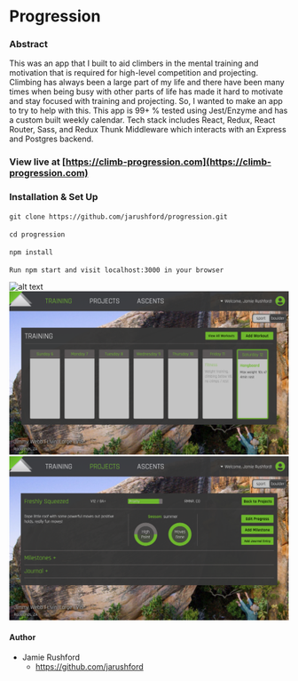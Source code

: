 # Progression

### Abstract 

This was an app that I built to aid climbers in the mental training and motivation that is required for high-level competition and projecting. Climbing has always been a large part of my life and there have been many times when being busy with other parts of life has made it hard to motivate and stay focused with training and projecting. So, I wanted to make an app to try to help with this. This app is 99+ % tested using Jest/Enzyme and has a custom built weekly calendar. Tech stack includes React, Redux, React Router, Sass, and Redux Thunk Middleware which interacts with an Express and Postgres backend.

### View live at [https://climb-progression.com](https://climb-progression.com)

### Installation & Set Up

```
git clone https://github.com/jarushford/progression.git

cd progression

npm install

Run npm start and visit localhost:3000 in your browser

```

![alt text](src/assets/home.png)
![alt text](src/assets/calendar.png)
![alt text](src/assets/project.png)

#### Author

- Jamie Rushford
  - https://github.com/jarushford
